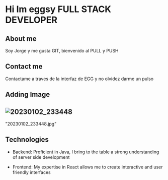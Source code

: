 # Hi Im eggsy FULL STACK DEVELOPER

## About me

Soy Jorge y me gusta GIT, bienvenido al PULL y PUSH

## Contact me

Contactame a traves de la interfaz de EGG y no olvidez darme un pulso

## Adding Image
## ![20230102_233448](/20230102_233448.jpg "imagen")

"20230102_233448.jpg"

## Technologies
- Backend: Proficient in Java, I bring to the table a strong understanding of server side development

- Frontend: My expertise in React allows me to create interactive and user friendly interfaces